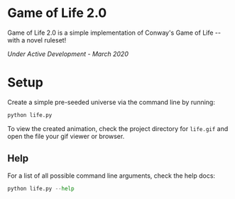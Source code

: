 # Game of Life 2.0

Game of Life 2.0 is a simple implementation of Conway's Game of Life -- with a novel ruleset!

*Under Active Development - March 2020*

# Setup

Create a simple pre-seeded universe via the command line by running:

```python
python life.py
```

To view the created animation, check the project directory for `life.gif` and open the file your gif viewer or browser.

## Help

For a list of all possible command line arguments, check the help docs:

```python
python life.py --help
```